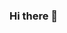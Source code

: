 ### Hi there 👋

<!--
**f1ddlehead/f1ddlehead** is a ✨ _special_ ✨ repository because its `README.md` (this file) appears on your GitHub profile.

Here are some ideas to get you started:
- 👦🏻 Hey! This is Tahsin. I also go by f1ddlehead.
- 📚 I am persuing a Bachelor's degree in Computer Science and Engineering from BRAC University.
- 🌱 I’m currently learning python.
- 🔭 I’m currently working on a small python project.
- 📙 I am also learning html and css in my free time.
-->

